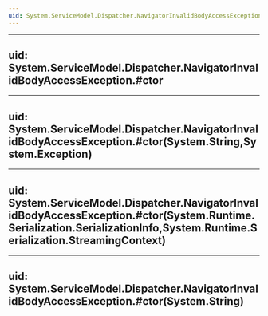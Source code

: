```yaml
---
uid: System.ServiceModel.Dispatcher.NavigatorInvalidBodyAccessException
---
```


---
uid: System.ServiceModel.Dispatcher.NavigatorInvalidBodyAccessException.#ctor
---

---
uid: System.ServiceModel.Dispatcher.NavigatorInvalidBodyAccessException.#ctor(System.String,System.Exception)
---

---
uid: System.ServiceModel.Dispatcher.NavigatorInvalidBodyAccessException.#ctor(System.Runtime.Serialization.SerializationInfo,System.Runtime.Serialization.StreamingContext)
---

---
uid: System.ServiceModel.Dispatcher.NavigatorInvalidBodyAccessException.#ctor(System.String)
---
